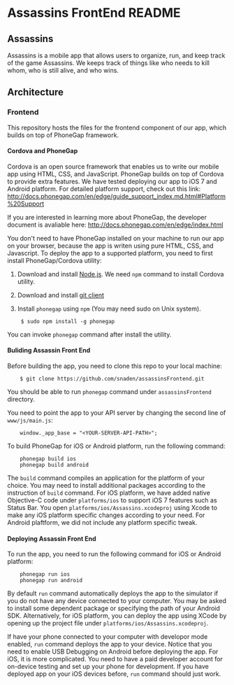 Assassins FrontEnd README
=================

## Assassins

Assassins is a mobile app that allows users to organize, run, 
and keep track of the game Assassins. We keeps track of things like who needs to kill whom, 
who is still alive, and who wins.

## Architecture

### Frontend 

This repository hosts the files for the frontend component of our app, which builds on 
top of PhoneGap framework.

#### Cordova and PhoneGap

Cordova is an open source framework that enables us to write our mobile app 
using HTML, CSS, and JavaScript. PhoneGap builds on top of Cordova to 
provide extra features. We have tested deploying our app to iOS 7 and
Android platform. For detailed platform support, check out this link:
http://docs.phonegap.com/en/edge/guide_support_index.md.html#Platform%20Support

If you are interested in learning more about PhoneGap, the developer document is
avaliable here:
http://docs.phonegap.com/en/edge/index.html

You don't need to have PhoneGap installed on your machine to run our app on your
browser, because the app is writen using pure HTML, CSS, and Javascript. To deploy
the app to a supported platform, you need to first install PhoneGap/Cordova utility:

1. Download and install [Node.js](http://nodejs.org). We need `npm` command to install
Cordova utility.

2. Download and install [git client](http://git-scm.com)

3. Install `phonegap` using `npm` (You may need sudo on Unix system). 

		$ sudo npm install -g phonegap

You can invoke `phonegap` command after install the utility.

#### Buliding Assassin Front End

Before building the app, you need to clone this repo to your local machine:

		$ git clone https://github.com/snaden/assassinsFrontend.git

You should be able to run `phonegap` command under `assassinsFrontend` directory.

You need to point the app to your API server by changing the second line of 
`www/js/main.js`:

		window._app_base = "<YOUR-SERVER-API-PATH>";

To build PhoneGap for iOS or Android platform, run the following command:

		phonegap build ios
		phonegap build android

The `build` command compiles an application for the platform of your choice. You may
need to install additional packages according to the instruction of `build` command.
For iOS platform, we have added native Objective-C code under `platforms/ios` to support
iOS 7 features such as Status Bar. You open `platforms/ios/Assassins.xcodeproj` using
Xcode to make any iOS platform specific changes according to your need. For Android
plaftform, we did not include any platform specific tweak.

#### Deploying Assassin Front End

To run the app, you need to run the following command for iOS or Android platform:

		phonegap run ios
		phonegap run android

By default `run` command automatically deploys the app to the simulator if you do not 
have any device connected to your computer. You may be asked to install some dependent 
package or specifying the path of your Android SDK. Alternatively, for iOS platform, 
you can deploy the app using XCode by opening up the 
project file under `platforms/ios/Assassins.xcodeproj`.

If have your phone connected to your computer with developor mode enabled, `run` command
deploys the app to your device. Notice that you need to enable USB Debugging on Android 
before deploying the app. For iOS, it is more complicated. You need to have a paid
developer account for on-device testing and set up your phone for development. If you have
deployed app on your iOS devices before, `run` command should just work.





















